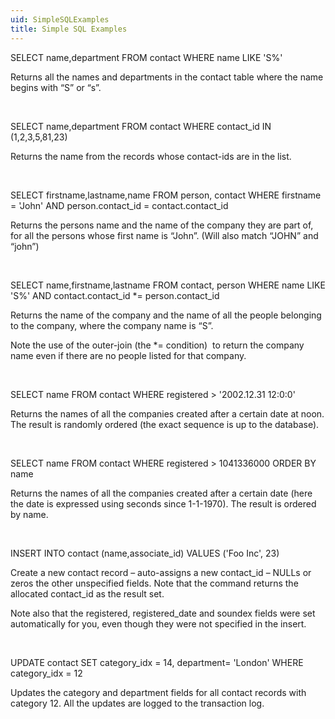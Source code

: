 ```yaml
---
uid: SimpleSQLExamples
title: Simple SQL Examples
---
```



SELECT name,department FROM contact
WHERE name LIKE 'S%'

Returns all the names and departments in the contact table where the name begins with “S” or “s”.

 

SELECT name,department FROM contact
WHERE contact\_id IN (1,2,3,5,81,23)

Returns the name from the records whose contact-ids are in the list.

 

SELECT firstname,lastname,name
FROM person, contact
WHERE firstname = 'John'
AND person.contact\_id = contact.contact\_id

Returns the persons name and the name of the company they are part of, for all the persons whose first name is “John”. (Will also match “JOHN” and “john”)

 

SELECT name,firstname,lastname
FROM contact, person
WHERE name LIKE 'S%'
AND contact.contact\_id \*= person.contact\_id

Returns the name of the company and the name of all the people belonging to the company, where the company name is “S”.

Note the use of the outer-join (the \*= condition)  to return the company name even if there are no people listed for that company.

 

SELECT name FROM contact
WHERE registered &gt; '2002.12.31 12:0:0'

Returns the names of all the companies created after a certain date at noon. The result is randomly ordered (the exact sequence is up to the database).

 

SELECT name FROM contact
WHERE registered &gt; 1041336000 ORDER BY name

Returns the names of all the companies created after a certain date (here the date is expressed using seconds since 1-1-1970). The result is ordered by name.

 

INSERT INTO contact (name,associate\_id)
VALUES ('Foo Inc', 23)

Create a new contact record – auto-assigns a new contact\_id – NULLs or zeros the other unspecified fields. Note that the command returns the allocated contact\_id as the result set.

Note also that the registered, registered\_date and soundex fields were set automatically for you, even though they were not specified in the insert.

 

UPDATE contact
SET category\_idx = 14, department= 'London'
WHERE category\_idx = 12

Updates the category and department fields for all contact records with category 12. All the updates are logged to the transaction log.
